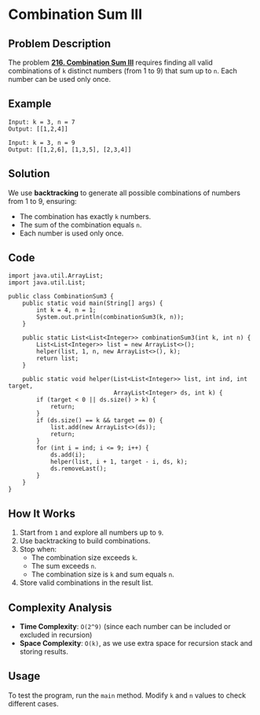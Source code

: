 # Combination Sum III

## Problem Description
The problem **[216. Combination Sum III](https://leetcode.com/problems/combination-sum-iii/description/)** requires finding all valid combinations of `k` distinct numbers (from 1 to 9) that sum up to `n`. Each number can be used only once.

## Example
```java[]
Input: k = 3, n = 7
Output: [[1,2,4]]

Input: k = 3, n = 9
Output: [[1,2,6], [1,3,5], [2,3,4]]
```

## Solution
We use **backtracking** to generate all possible combinations of numbers from 1 to 9, ensuring:
- The combination has exactly `k` numbers.
- The sum of the combination equals `n`.
- Each number is used only once.

## Code
```java[]
import java.util.ArrayList;
import java.util.List;

public class CombinationSum3 {
    public static void main(String[] args) {
        int k = 4, n = 1;
        System.out.println(combinationSum3(k, n));
    }

    public static List<List<Integer>> combinationSum3(int k, int n) {
        List<List<Integer>> list = new ArrayList<>();
        helper(list, 1, n, new ArrayList<>(), k);
        return list;
    }

    public static void helper(List<List<Integer>> list, int ind, int target,
                              ArrayList<Integer> ds, int k) {
        if (target < 0 || ds.size() > k) {
            return;
        }
        if (ds.size() == k && target == 0) {
            list.add(new ArrayList<>(ds));
            return;
        }
        for (int i = ind; i <= 9; i++) {
            ds.add(i);
            helper(list, i + 1, target - i, ds, k);
            ds.removeLast();
        }
    }
}
```

## How It Works
1. Start from `1` and explore all numbers up to `9`.
2. Use backtracking to build combinations.
3. Stop when:
    - The combination size exceeds `k`.
    - The sum exceeds `n`.
    - The combination size is `k` and sum equals `n`.
4. Store valid combinations in the result list.

## Complexity Analysis
- **Time Complexity**: `O(2^9)` (since each number can be included or excluded in recursion)
- **Space Complexity**: `O(k)`, as we use extra space for recursion stack and storing results.

## Usage
To test the program, run the `main` method. Modify `k` and `n` values to check different cases.
